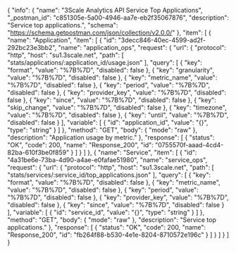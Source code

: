 {
  "info": {
    "name": "3Scale Analytics API Service Top Applications",
    "_postman_id": "c851305e-5a00-4946-aa7e-eb2f35067876",
    "description": "Service top applications.",
    "schema": "https://schema.getpostman.com/json/collection/v2.0.0/"
  },
  "item": [
    {
      "name": "Application",
      "item": [
        {
          "id": "3decc846-40ec-4599-ad2f-292bc23e3bb2",
          "name": "application_ops",
          "request": {
            "url": {
              "protocol": "http",
              "host": "su1.3scale.net",
              "path": [
                "stats/applications/:application_id/usage.json"
              ],
              "query": [
                {
                  "key": "format",
                  "value": "%7B%7D",
                  "disabled": false
                },
                {
                  "key": "granularity",
                  "value": "%7B%7D",
                  "disabled": false
                },
                {
                  "key": "metric_name",
                  "value": "%7B%7D",
                  "disabled": false
                },
                {
                  "key": "period",
                  "value": "%7B%7D",
                  "disabled": false
                },
                {
                  "key": "provider_key",
                  "value": "%7B%7D",
                  "disabled": false
                },
                {
                  "key": "since",
                  "value": "%7B%7D",
                  "disabled": false
                },
                {
                  "key": "skip_change",
                  "value": "%7B%7D",
                  "disabled": false
                },
                {
                  "key": "timezone",
                  "value": "%7B%7D",
                  "disabled": false
                },
                {
                  "key": "until",
                  "value": "%7B%7D",
                  "disabled": false
                }
              ],
              "variable": [
                {
                  "id": "application_id",
                  "value": "{}",
                  "type": "string"
                }
              ]
            },
            "method": "GET",
            "body": {
              "mode": "raw"
            },
            "description": "Application usage by metric."
          },
          "response": [
            {
              "status": "OK",
              "code": 200,
              "name": "Response_200",
              "id": "0755570f-aaad-4cd4-82ba-610f3be0f859"
            }
          ]
        }
      ]
    },
    {
      "name": "Service",
      "item": [
        {
          "id": "4a31be6e-73ba-4d90-a4ae-e0fafae51980",
          "name": "service_ops",
          "request": {
            "url": {
              "protocol": "http",
              "host": "su1.3scale.net",
              "path": [
                "stats/services/:service_id/top_applications.json"
              ],
              "query": [
                {
                  "key": "format",
                  "value": "%7B%7D",
                  "disabled": false
                },
                {
                  "key": "metric_name",
                  "value": "%7B%7D",
                  "disabled": false
                },
                {
                  "key": "period",
                  "value": "%7B%7D",
                  "disabled": false
                },
                {
                  "key": "provider_key",
                  "value": "%7B%7D",
                  "disabled": false
                },
                {
                  "key": "since",
                  "value": "%7B%7D",
                  "disabled": false
                }
              ],
              "variable": [
                {
                  "id": "service_id",
                  "value": "{}",
                  "type": "string"
                }
              ]
            },
            "method": "GET",
            "body": {
              "mode": "raw"
            },
            "description": "Service top applications."
          },
          "response": [
            {
              "status": "OK",
              "code": 200,
              "name": "Response_200",
              "id": "fb264f88-b530-4e1e-8204-8710572e196c"
            }
          ]
        }
      ]
    }
  ]
}